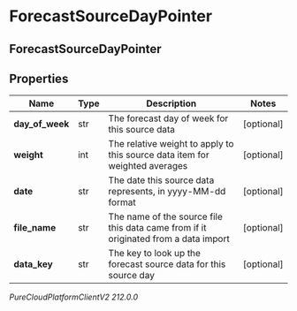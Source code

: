 # ForecastSourceDayPointer

## ForecastSourceDayPointer

## Properties

|Name | Type | Description | Notes|
|------------ | ------------- | ------------- | -------------|
| **day_of_week** | str | The forecast day of week for this source data | [optional] |
| **weight** | int | The relative weight to apply to this source data item for weighted averages | [optional] |
| **date** | str | The date this source data represents, in yyyy-MM-dd format | [optional] |
| **file_name** | str | The name of the source file this data came from if it originated from a data import | [optional] |
| **data_key** | str | The key to look up the forecast source data for this source day | [optional] |



_PureCloudPlatformClientV2 212.0.0_
